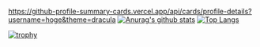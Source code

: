 https://github-profile-summary-cards.vercel.app/api/cards/profile-details?username=hoge&theme=dracula
[![Anurag's github stats](https://github-readme-stats.vercel.app/api?username=takuuum&count_private=true)](https://github.com/anuraghazra/github-readme-stats)
[![Top Langs](https://github-readme-stats.vercel.app/api/top-langs/?username=takuuum&count_private=true)](https://github.com/anuraghazra/github-readme-stats)

[![trophy](https://github-profile-trophy.vercel.app/?username=takuuum&count_private=true)](https://github.com/ryo-ma/github-profile-trophy)
